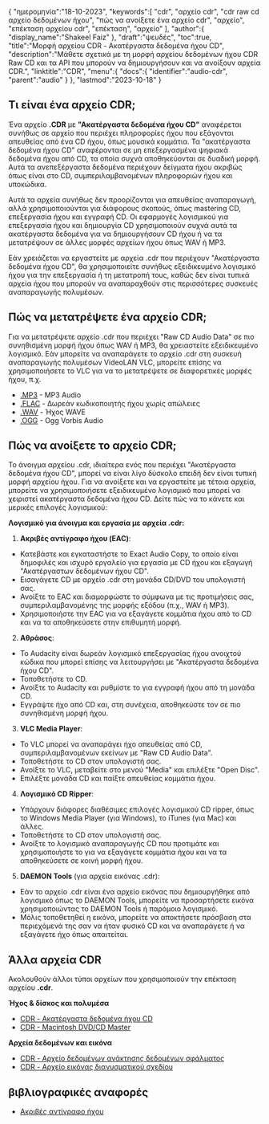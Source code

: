 {
"ημερομηνία":"18-10-2023",
   "keywords":[
"cdr",
"αρχείο cdr",
"cdr raw cd αρχείο δεδομένων ήχου",
"πώς να ανοίξετε ένα αρχείο cdr",
"αρχείο",
"επέκταση αρχείου cdr",
"επέκταση",
"αρχείο"
],
   "author":{
"display_name":"Shakeel Faiz"
},
"draft":"ψευδές",
"toc":true,
"title":"Μορφή αρχείου CDR - Ακατέργαστα δεδομένα ήχου CD",
   "description":"Μάθετε σχετικά με τη μορφή αρχείου δεδομένων ήχου CDR Raw CD και τα API που μπορούν να δημιουργήσουν και να ανοίξουν αρχεία CDR.",
"linktitle":"CDR",
   "menu":{
      "docs":{
         "identifier":"audio-cdr",
         "parent":"audio"
}
},
"lastmod":"2023-10-18"
}

## Τι είναι ένα αρχείο CDR;

Ένα αρχείο **.CDR** με **"Ακατέργαστα δεδομένα ήχου CD"** αναφέρεται συνήθως σε αρχείο που περιέχει πληροφορίες ήχου που εξάγονται απευθείας από ένα CD ήχου, όπως μουσικά κομμάτια. Τα "ακατέργαστα δεδομένα ήχου CD" αναφέρονται σε μη επεξεργασμένα ψηφιακά δεδομένα ήχου από CD, τα οποία συχνά αποθηκεύονται σε δυαδική μορφή. Αυτά τα ανεπεξέργαστα δεδομένα περιέχουν δείγματα ήχου ακριβώς όπως είναι στο CD, συμπεριλαμβανομένων πληροφοριών ήχου και υποκώδικα.

Αυτά τα αρχεία συνήθως δεν προορίζονται για απευθείας αναπαραγωγή, αλλά χρησιμοποιούνται για διάφορους σκοπούς, όπως mastering CD, επεξεργασία ήχου και εγγραφή CD. Οι εφαρμογές λογισμικού για επεξεργασία ήχου και δημιουργία CD χρησιμοποιούν συχνά αυτά τα ακατέργαστα δεδομένα για να δημιουργήσουν CD ήχου ή να τα μετατρέψουν σε άλλες μορφές αρχείων ήχου όπως WAV ή MP3.

Εάν χρειάζεται να εργαστείτε με αρχεία .cdr που περιέχουν "Ακατέργαστα δεδομένα ήχου CD", θα χρησιμοποιείτε συνήθως εξειδικευμένο λογισμικό ήχου για την επεξεργασία ή τη μετατροπή τους, καθώς δεν είναι τυπικά αρχεία ήχου που μπορούν να αναπαραχθούν στις περισσότερες συσκευές αναπαραγωγής πολυμέσων.

## Πώς να μετατρέψετε ένα αρχείο CDR;

Για να μετατρέψετε αρχείο .cdr που περιέχει "Raw CD Audio Data" σε πιο συνηθισμένη μορφή ήχου όπως WAV ή MP3, θα χρειαστείτε εξειδικευμένο λογισμικό. Εάν μπορείτε να αναπαράγετε το αρχείο .cdr στη συσκευή αναπαραγωγής πολυμέσων VideoLAN VLC, μπορείτε επίσης να χρησιμοποιήσετε το VLC για να το μετατρέψετε σε διαφορετικές μορφές ήχου, π.χ.

- [.MP3](/el/audio/mp3/) - MP3 Audio
- [.FLAC](/el/audio/flac/) - Δωρεάν κωδικοποιητής ήχου χωρίς απώλειες
- [.WAV](/el/ήχος/wav/) - Ήχος WAVE
- [.OGG](/el/audio/ogg/) - Ogg Vorbis Audio

## Πώς να ανοίξετε το αρχείο CDR;

Το άνοιγμα αρχείου .cdr, ιδιαίτερα ενός που περιέχει "Ακατέργαστα δεδομένα ήχου CD", μπορεί να είναι λίγο δύσκολο επειδή δεν είναι τυπική μορφή αρχείου ήχου. Για να ανοίξετε και να εργαστείτε με τέτοια αρχεία, μπορείτε να χρησιμοποιήσετε εξειδικευμένο λογισμικό που μπορεί να χειριστεί ακατέργαστα δεδομένα ήχου CD. Δείτε πώς να το κάνετε και μερικές επιλογές λογισμικού:

**Λογισμικό για άνοιγμα και εργασία με αρχεία .cdr:**

1. **Ακριβές αντίγραφο ήχου (EAC)**:
    





- Κατεβάστε και εγκαταστήστε το Exact Audio Copy, το οποίο είναι δημοφιλές και ισχυρό εργαλείο για εργασία με CD ήχου και εξαγωγή "Ακατέργαστων δεδομένων ήχου CD".
- Εισαγάγετε CD με αρχείο .cdr στη μονάδα CD/DVD του υπολογιστή σας.
- Ανοίξτε το EAC και διαμορφώστε το σύμφωνα με τις προτιμήσεις σας, συμπεριλαμβανομένης της μορφής εξόδου (π.χ., WAV ή MP3).
- Χρησιμοποιήστε την EAC για να εξαγάγετε κομμάτια ήχου από το CD και να τα αποθηκεύσετε στην επιθυμητή μορφή.
2. **Αθράσος**:
    





- Το Audacity είναι δωρεάν λογισμικό επεξεργασίας ήχου ανοιχτού κώδικα που μπορεί επίσης να λειτουργήσει με "Ακατέργαστα δεδομένα ήχου CD".
- Τοποθετήστε το CD.
- Ανοίξτε το Audacity και ρυθμίστε το για εγγραφή ήχου από τη μονάδα CD.
- Εγγράψτε ήχο από CD και, στη συνέχεια, αποθηκεύστε τον σε πιο συνηθισμένη μορφή ήχου.
3. **VLC Media Player**:
    





- Το VLC μπορεί να αναπαράγει ήχο απευθείας από CD, συμπεριλαμβανομένων εκείνων με "Raw CD Audio Data".
- Τοποθετήστε το CD στον υπολογιστή σας.
- Ανοίξτε το VLC, μεταβείτε στο μενού "Media" και επιλέξτε "Open Disc".
- Επιλέξτε μονάδα CD και παίξτε απευθείας κομμάτια ήχου.
4. **Λογισμικό CD Ripper**:
    





- Υπάρχουν διάφορες διαθέσιμες επιλογές λογισμικού CD ripper, όπως το Windows Media Player (για Windows), το iTunes (για Mac) και άλλες.
- Τοποθετήστε το CD στον υπολογιστή σας.
- Ανοίξτε το λογισμικό αναπαραγωγής CD που προτιμάτε και χρησιμοποιήστε το για να εξαγάγετε κομμάτια ήχου και να τα αποθηκεύσετε σε κοινή μορφή ήχου.
5. **DAEMON Tools** (για αρχεία εικόνας .cdr):
    





- Εάν το αρχείο .cdr είναι ένα αρχείο εικόνας που δημιουργήθηκε από λογισμικό όπως το DAEMON Tools, μπορείτε να προσαρτήσετε εικόνα χρησιμοποιώντας το DAEMON Tools ή παρόμοιο λογισμικό.
- Μόλις τοποθετηθεί η εικόνα, μπορείτε να αποκτήσετε πρόσβαση στα περιεχόμενά της σαν να ήταν φυσικό CD και να αναπαράγετε ή να εξαγάγετε ήχο όπως απαιτείται.

## Άλλα αρχεία CDR

Ακολουθούν άλλοι τύποι αρχείων που χρησιμοποιούν την επέκταση αρχείου **.cdr**.

**Ήχος & δίσκος και πολυμέσα**
- [CDR - Ακατέργαστα δεδομένα ήχου CD](/el/audio/cdr/)
- [CDR - Macintosh DVD/CD Master](/el/disc-and-media/cdr/)

**Αρχεία δεδομένων και εικόνα**
- [CDR - Αρχείο δεδομένων ανάκτησης δεδομένων σφάλματος](/el/data/cdr-crash/)
- [CDR - Αρχείο εικόνας διανυσματικού σχεδίου](/el/image/cdr/)

## βιβλιογραφικές αναφορές
* [Ακριβές αντίγραφο ήχου](https://en.wikipedia.org/wiki/Exact_Audio_Copy)

